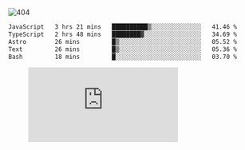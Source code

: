 ![404](https://user-images.githubusercontent.com/378023/89412096-6f759d80-d761-11ea-8c57-84b30ef3f2b1.png)
<!--START_SECTION:waka-->

```txt
JavaScript   3 hrs 21 mins   ██████████▒░░░░░░░░░░░░░░   41.46 %
TypeScript   2 hrs 48 mins   ████████▓░░░░░░░░░░░░░░░░   34.69 %
Astro        26 mins         █▒░░░░░░░░░░░░░░░░░░░░░░░   05.52 %
Text         26 mins         █▒░░░░░░░░░░░░░░░░░░░░░░░   05.36 %
Bash         18 mins         █░░░░░░░░░░░░░░░░░░░░░░░░   03.70 %
```

<!--END_SECTION:waka-->
<figure><embed src="https://wakatime.com/share/@018b853e-267a-435d-a858-33e2b098b9d7/f3c3aa68-553a-4373-a9f9-2d456f62f780.svg"></embed></figure>
